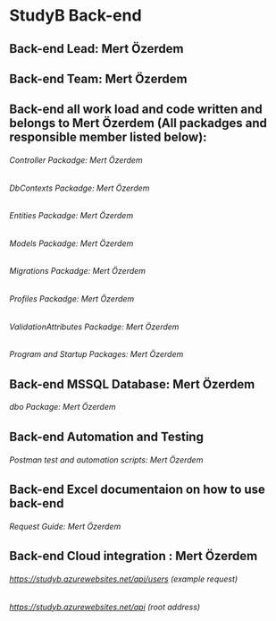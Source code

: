 # StudyB Back-end  
## Back-end Lead: Mert Özerdem  
## Back-end Team: Mert Özerdem  
## Back-end all work load and code written and belongs to Mert Özerdem (All packadges and responsible member listed below):
###### Controller Packadge: Mert Özerdem  
###### DbContexts Packadge: Mert Özerdem  
###### Entities Packadge: Mert Özerdem  
###### Models Packadge: Mert Özerdem  
###### Migrations Packadge: Mert Özerdem  
###### Profiles Packadge: Mert Özerdem  
###### ValidationAttributes Packadge: Mert Özerdem  
###### Program and Startup Packages: Mert Özerdem  
## Back-end MSSQL Database: Mert Özerdem
###### dbo Package: Mert Özerdem  
## Back-end Automation and Testing
###### Postman test and automation scripts: Mert Özerdem  
## Back-end Excel documentaion on how to use back-end
###### Request Guide: Mert Özerdem 
## Back-end Cloud integration : Mert Özerdem
###### https://studyb.azurewebsites.net/api/users (example request)
###### https://studyb.azurewebsites.net/api (root address)
